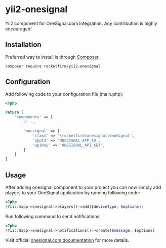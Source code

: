 # yii2-onesignal
Yii2 component for OneSignal.com integration. Any contribution is highly encouraged!

## Installation

Preferred way to install is through [Composer](https://getcomposer.org/doc/00-intro.md#installation-linux-unix-osx).

```
composer require rocketfirm/yii2-onesignal
```

## Configuration

Add following code to your configuration file (main.php):

```php
<?php

return [
	'components' => [
		// ...

		'onesignal' => [
			'class' => '\rocketfirm\onesignal\OneSignal',
			'appId' => 'ONESIGNAL_APP_ID',
			'apiKey' => 'ONESIGNAL_API_KEY',
		]
	]
]
```

## Usage

After adding onesignal component to your project you can now simply add players to your OneSignal application by running following code:
```php
<?php
\Yii::$app->onesignal->players()->add($deviceType, $options);
```

Run following command to send notifications:
```php
<?php
\Yii::$app->onesignal->notifications()->create($message, $options)
```

Visit official [onesignal.com documentation](https://documentation.onesignal.com/) for more details.
